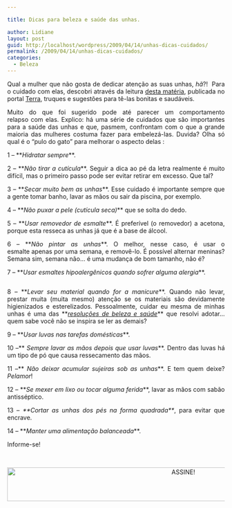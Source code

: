 ```yaml
---

title: Dicas para beleza e saúde das unhas.

author: Lidiane
layout: post
guid: http://localhost/wordpress/2009/04/14/unhas-dicas-cuidados/
permalink: /2009/04/14/unhas-dicas-cuidados/
categories:
  - Beleza
---
```

<p style="text-align: justify;">
  Qual a mulher que não gosta de dedicar atenção as suas unhas, <em>hã</em>?!  Para o cuidado com elas, descobri através da leitura <a href="http://beleza.terra.com.br/mulher/interna/0,,OI3613049-EI7617,00-Veja+dicas+de+como+cuidar+melhor+das+unhas.html" target="_blank">desta matéria</a>, publicada no portal <a href="http://www.terra.com.br/portal/" target="_blank">Terra,</a> truques e sugestões para tê-las bonitas e saudáveis.
</p>

<p style="text-align: justify;">
  Muito do que foi sugerido pode até parecer um comportamento relapso com elas. Explico: há uma série de cuidados que são importantes para a saúde das unhas e que, pasmem, confrontam com o que a grande maioria das mulheres costuma fazer para embelezá-las. Duvida? Olha só qual é o “pulo do gato” para melhorar o aspecto delas :
</p>

<p style="text-align: justify;">
  1 – **<em>Hidratar sempre</em>**.
</p>

<p style="text-align: justify;">
  2 – **<em>Não tirar a cutícula</em>**. Seguir a dica ao pé da letra realmente é muito difícil, mas o primeiro passo pode ser evitar retirar em excesso. Que tal?
</p>

<p style="text-align: justify;">
  3 – **<em>Secar muito bem as unhas</em>**. Esse cuidado é importante sempre que a gente tomar banho, lavar as mãos ou sair da piscina, por exemplo.
</p>

<p style="text-align: justify;">
  4 – **<em>Não puxar a pele (cutícula seca)</em>** que se solta do dedo.
</p>

<p style="text-align: justify;">
  5 – **<em>Usar removedor de esmalte</em>**. É preferível (o removedor) a acetona, porque esta resseca as unhas já que é a base de álcool.
</p>

<p style="text-align: justify;">
  6 – **<em>Não pintar as unhas</em>**. O melhor, nesse caso, é usar o esmalte apenas por uma semana, e removê-lo. É possível alternar meninas? Semana sim, semana não&#8230; é uma mudança de bom tamanho, não é?
</p>

<p style="text-align: justify;">
  7 – **<em>Usar esmaltes hipoalergênicos quando sofrer alguma alergia</em>**.
</p>

<p style="text-align: center;">
  <a href="http://www.trololodemulher.com.br/blog/wp-content/uploads/2010/06/unhas300.bmp"><img class="size-full wp-image-4774 aligncenter" title="unhas300" src="http://www.trololodemulher.com.br/blog/wp-content/uploads/2010/06/unhas300.bmp" alt="" /></a>
</p>

<p style="text-align: justify;">
  8 – **<em>Levar seu material quando for a manicure</em>**. Quando não levar, prestar muita (muita mesmo) atenção se os materiais são devidamente higienizados e esterelizados. Pessoalmente, cuidar eu mesma de minhas unhas é uma das **<em><a href="http://www.trololodemulher.com.br/2009/01/03/dica-beleza-saude/" target="_self">resoluções de beleza e saúde</a></em>** que resolvi adotar&#8230;quem sabe você não se inspira se ler as demais?
</p>

<p style="text-align: justify;">
  9 – **<em>Usar luvas nas tarefas domésticas</em>**.
</p>

<p style="text-align: justify;">
  10 –**<em> Sempre lavar as mãos depois que usar luvas</em>**. Dentro das luvas há um tipo de pó que causa ressecamento das mãos.
</p>

<p style="text-align: justify;">
  11 &#8211;**<em> Não deixar acumular sujeiras sob as unhas</em>**. E tem quem deixe? <em>Pelamor</em>!
</p>

<p style="text-align: justify;">
  12 – **<em>Se mexer em lixo ou tocar alguma ferida</em>**, lavar as mãos com sabão antisséptico.
</p>

<p style="text-align: justify;">
  13 – <em>**Cortar as unhas dos pés na forma quadrada**</em>, para evitar que encrave.
</p>

<p style="text-align: justify;">
  14 – **<em>Manter uma alimentação balanceada</em>**.
</p>

<p style="text-align: justify;">
  Informe-se!
</p>

&nbsp;

<p align="center">
  <a href="http://feedburner.google.com/fb/a/mailverify?uri=blogBichaFemea&loc=en_US" target="_blank"><img class="alignnone size-full wp-image-10439" src="http://www.trololodemulher.com.br/blog/wp-content/uploads/2014/09/ASSINE.png" alt="ASSINE!" width="800" height="78" /></a>
</p>